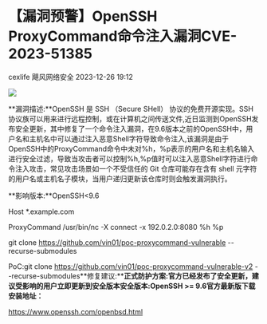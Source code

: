 #  【漏洞预警】OpenSSH ProxyCommand命令注入漏洞CVE-2023-51385   
cexlife  飓风网络安全   2023-12-26 19:12  
  
![](https://mmbiz.qpic.cn/mmbiz_png/ibhQpAia4xu002oVKq350yMQhr8Ano5dLFJbHLvcEOVXnPnkjjxFIXu1cL6hcJz6PPuI1f0kvnOTlWb4VNQn9m3A/640?wx_fmt=png&from=appmsg "")  
  
**漏洞描述:**OpenSSH 是 SSH （Secure SHell） 协议的免费开源实现。SSH协议族可以用来进行远程控制，或在计算机之间传送文件,近日监测到OpenSSH发布安全更新，其中修复了一个命令注入漏洞，在9.6版本之前的OpenSSH中，用户名和主机名中可以通过注入恶意Shell字符导致命令注入,该漏洞是由于OpenSSH中的ProxyCommand命令中未对%h，%p表示的用户名和主机名输入进行安全过滤，导致当攻击者可以控制%h,%p值时可以注入恶意Shell字符进行命令注入攻击，常见攻击场景如一个不受信任的 Git 仓库可能存在含有 shell 元字符的用户名或主机名子模块，当用户递归更新该仓库时则会触发漏洞执行。  
  
**影响版本:**OpenSSH<9.6  
  
Host *.example.com  
  
ProxyCommand /usr/bin/nc -X connect -x 192.0.2.0:8080 %h %p  
  
git clone https://github.com/vin01/poc-proxycommand-vulnerable --recurse-submodules  
  
PoC:git clone https://github.com/vin01/poc-proxycommand-vulnerable-v2 --recurse-submodules**修复建议:****正式防护方案:**官方已经发布了安全更新，建议受影响的用户立即更新到安全版本**安全版本:**OpenSSH >= 9.6**官方最新版下载安装地址：**  
  
https://www.openssh.com/openbsd.html  
  

